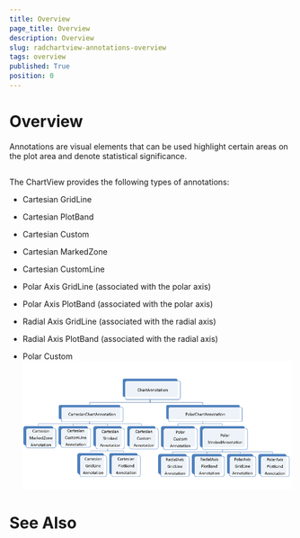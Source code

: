 ```yaml
---
title: Overview
page_title: Overview
description: Overview
slug: radchartview-annotations-overview
tags: overview
published: True
position: 0
---
```


# Overview



Annotations are visual elements that can be used highlight certain areas on the plot area and denote statistical significance.
      

## 

The ChartView provides the following types of annotations:
        

* Cartesian GridLine

* Cartesian PlotBand

* Cartesian Custom

* Cartesian MarkedZone

* Cartesian CustomLine

* Polar Axis GridLine (associated with the polar axis)

* Polar Axis PlotBand (associated with the polar axis)

* Radial Axis GridLine (associated with the radial axis)

* Radial Axis PlotBand (associated with the radial axis)

* Polar Custom![Rad Chart View-annotations-classes](images/RadChartView-annotations-classes.png)

# See Also
